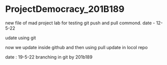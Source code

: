# ProjectDemocracy_201B189

new file of mad project lab for testing git push and pull commond.
date - 12-5-22

udate using git 

now we update inside github and then using pull update in locol repo

date : 19-5-22
branching in git by 201b189